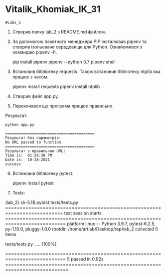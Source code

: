 # Vitalik_Khomiak_IK_31
    #Labs_2


1. Створив папку lab_2 з README.md файлом.
2. За допомогою пакетного менеджера PIP інсталював pipenv та створив ізольоване середовище для Python. Ознайомився з командаю pipenv -h.

    pip install pipenv
    pipenv --python 3.7
    pipenv shell

3. Встановив бібліотеку requests. Також встановив бібліотеку ntplib яка працює з часом.

    pipenv install requests
    pipenv install ntplib


4. Створив файл app.py. 
5. Переконався що програма працює правильно.

  Результат: 
  
    python app.py

    ========================================
    Результат без параметрів: 
    No URL passed to function
    ========================================
    Результат з правильною URL: 
    Time is:  01:26:38 PM
    Date is:  10-28-2021
    success


6. Встановив бібліотеку pytest.

    pipenv install pytest

7. Tests:

(lab_2) sh-5.1$ pytest tests/tests.py
========================================================================== test session starts ===========================================================================
platform linux -- Python 3.9.7, pytest-6.2.5, py-1.10.0, pluggy-1.0.0
rootdir: /home/artlab/Desktop/rep/lab_2
collected 5 items                                                                                                                                                        

tests/tests.py .....                                                                                                                                               [100%]

=========================================================================== 5 passed in 0.92s ============================================================================
 




